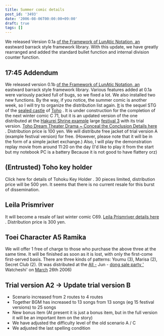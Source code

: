 ```yaml
---
title: Summer comic details
post_id: '3493'
date: '2006-08-06T00:00:00+09:00'
draft: true
tags: []
---
```


We released Version 0.1a [of the Framework of LunAtic Notation, an](/tag/flan) eastward barrack style framework library. With this update, we have greatly rearranged and added the standard bullet function and internal division counter function.

## 17:45 Addendum

We released version 0.1b [of the Framework of LunAtic Notation, an](/tag/flan) eastward barrack style framework library. Various features added at 0.1a were variously packed full of bugs, so we fixed a lot. We also installed two new functions. By the way, if you notice, the summer comic is another week, so I will try to organize the distribution list again. [It](https://danmaq.com/!/thA/) is the sequel STG of the [sealed castle](https://danmaq.com/!/thA/) of [Toho](https://danmaq.com/!/thA/) . It is under construction for the completion of the next winter comic C 71, but it is an updated version of the one distributed at the [Hakurei Shrine example](http://www.reitaisai.com/) large [festival 3](http://www.reitaisai.com/) with its trial version. [Toho Dream Theater Drama ~ Conceal the Conclusion Details here](https://danmaq.com/!/thC/) . Distribution price is 100 yen. We will distribute free jacket of trial version A (example festival version) for free. (However, please note that it will be in the form of a simple jacket exchange.) Also, I will play the demonstration replay movie from around 11:20 on the day (I'd like to play it from the start but my notebook PC is a battery Because it is not good to have flattery orz)

## (Entrusted) Toho key holder

Click here for details of Tohoku Key Holder . 30 pieces limited, distribution price will be 500 yen. It seems that there is no current resale for this burst of dissemination.

## Leila Prismriver

It will become a resale of last winter comic C69. [Leila Prismriver details here](https://danmaq.com/!/leila/) . Distribution price is 300 yen.

## Toei Character A5 Ramika

We will offer 1 free of charge to those who purchase the above three at the same time. It will be finished as soon as it is lost, with only the first-come first-served basis. There are three kinds of patterns: Youmu (3), Marisa (2), Secret Club (2). (It was distributed at the [All -](http://www.h4.dion.ne.jp/%7Ewashoi/) Jun - [dong sale party '](http://www.h4.dion.ne.jp/%7Ewashoi/) Watcheshi' on [March](http://www.h4.dion.ne.jp/%7Ewashoi/) 26th 2006)

## Trial version A2 → Update trial version B

*   Scenario increased from 2 routes to 4 routes
*   Together BGM has increased to 13 songs from 13 songs (eg 15 festival versions) to 25 songs
*   New bonus item (At present it is just a bonus item, but in the full version it will be an important item on the story)
*   We have adjusted the difficulty level of the old scenario A / C
*   We adjusted the last spelling condition
